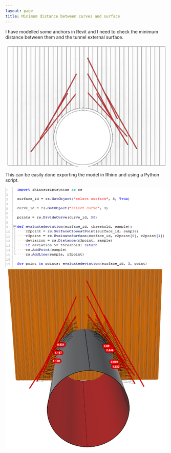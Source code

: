 ```yaml
---
layout: page
title: Minimum distance between curves and surface
---
```


I have modelled some anchors in Revit and I need to check the minimum distance between them and the tunnel external surface.

<img src="/scripts/img/minDist.PNG" width="720">

This can be easily done exporting the model in Rhino and using a Python script.

<img src="/scripts/img/minDist2.PNG" width="720">

<img src="/scripts/img/minDist1.PNG" width="720">


